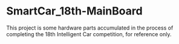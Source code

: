 # SmartCar_18th-MainBoard
This project is some hardware parts accumulated in the process of completing the 18th Intelligent Car competition, for reference only.
